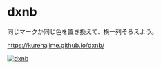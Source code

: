 # dxnb
同じマークか同じ色を置き換えて、横一列そろえよう。

https://kurehajime.github.io/dxnb/

[![dxnb](https://user-images.githubusercontent.com/4569916/124764612-1bc29400-df70-11eb-949d-0258f3bd0060.png)](https://kurehajime.github.io/dxnb/
)
